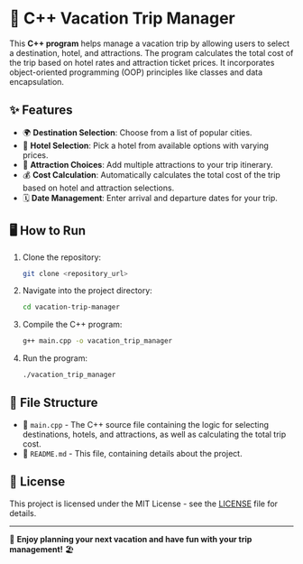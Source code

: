 # 🌴 C++ Vacation Trip Manager

This **C++ program** helps manage a vacation trip by allowing users to select a destination, hotel, and attractions. The program calculates the total cost of the trip based on hotel rates and attraction ticket prices. It incorporates object-oriented programming (OOP) principles like classes and data encapsulation.

## ✨ Features  
- 🌍 **Destination Selection**: Choose from a list of popular cities.
- 🏨 **Hotel Selection**: Pick a hotel from available options with varying prices.
- 🎢 **Attraction Choices**: Add multiple attractions to your trip itinerary.
- 💰 **Cost Calculation**: Automatically calculates the total cost of the trip based on hotel and attraction selections.
- 🗓️ **Date Management**: Enter arrival and departure dates for your trip.

## 🖥️ How to Run  

1. Clone the repository:  
    ```bash
    git clone <repository_url>
    ```  

2. Navigate into the project directory:  
    ```bash
    cd vacation-trip-manager
    ```  

3. Compile the C++ program:  
    ```bash
    g++ main.cpp -o vacation_trip_manager
    ```  

4. Run the program:  
    ```bash
    ./vacation_trip_manager
    ```  

## 📂 File Structure  

- 📜 `main.cpp` - The C++ source file containing the logic for selecting destinations, hotels, and attractions, as well as calculating the total trip cost.
- 📖 `README.md` - This file, containing details about the project.  

## 📜 License  

This project is licensed under the MIT License - see the [LICENSE](LICENSE) file for details.  

---

🌴 **Enjoy planning your next vacation and have fun with your trip management!** 🏖️

